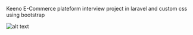 Keeno E-Commerce plateform interview project in laravel and custom css using bootstrap

![alt text](https://github.com/alamriku/public/Screenshot.jpg?raw=true)
